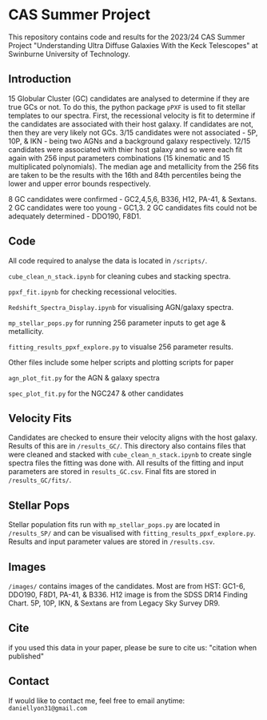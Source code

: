 # CAS Summer Project

This repository contains code and results for the 2023/24 CAS Summer Project "Understanding Ultra Diffuse Galaxies With the Keck Telescopes" at Swinburne University of Technology.

## Introduction
15 Globular Cluster (GC) candidates are analysed to determine if they are true GCs or not. To do this, the python package `pPXF` is used to fit stellar templates to our spectra. First, the recessional velocity is fit to determine if the candidates are associated with their host galaxy. If candidates are not, then they are very likely not GCs. 3/15 candidates were not associated - 5P, 10P, & IKN - being two AGNs and a background galaxy respectively. 12/15 candidates were associated with thier host galaxy and so were each fit again with 256 input parameters combinations (15 kinematic and 15 multiplicated polynomials). The median age and metallicity from the 256 fits are taken to be the results with the 16th and 84th percentiles being the lower and upper error bounds respectively. 

8 GC candidates were confirmed - GC2,4,5,6, B336, H12, PA-41, & Sextans.
2 GC candidates were too young - GC1,3.
2 GC candidates fits could not be adequately determined - DDO190, F8D1.

## Code
All code required to analyse the data is located in `/scripts/`.

`cube_clean_n_stack.ipynb` for cleaning cubes and stacking spectra.

`ppxf_fit.ipynb` for checking recessional velocities.

`Redshift_Spectra_Display.ipynb` for visualising AGN/galaxy spectra.

`mp_stellar_pops.py` for running 256 parameter inputs to get age & metallicity.

`fitting_results_ppxf_explore.py` to visualse 256 parameter results.

Other files include some helper scripts and plotting scripts for paper

`agn_plot_fit.py` for the AGN & galaxy spectra

`spec_plot_fit.py` for the NGC247 & other candidates

## Velocity Fits
Candidates are checked to ensure their velocity aligns with the host galaxy. Results of this are in `/results_GC/`. This directory also contains files that were cleaned and stacked with `cube_clean_n_stack.ipynb` to create single spectra files the fitting was done with. All results of the fitting and input parameters are stored in `results_GC.csv`. Final fits are stored in `/results_GC/fits/`.

## Stellar Pops
Stellar population fits run with `mp_stellar_pops.py` are located in `/results_SP/` and can be visualised with `fitting_results_ppxf_explore.py`. Results and input parameter values are stored in `/results.csv`.

## Images
`/images/` contains images of the candidates. Most are from HST: GC1-6, DDO190, F8D1, PA-41, & B336. H12 image is from the SDSS DR14 Finding Chart. 5P, 10P, IKN, & Sextans are from Legacy Sky Survey DR9.

## Cite
if you used this data in your paper, please be sure to cite us: "citation when published"

## Contact
If would like to contact me, feel free to email anytime: `daniellyon31@gmail.com`
